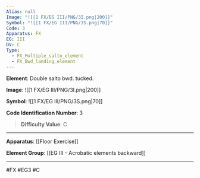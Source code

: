 ```yaml
---
Alias: null
Image: "![[1 FX/EG III/PNG/3I.png|200]]"
Symbol: "![[1 FX/EG III/PNG/3S.png|70]]"
Code: 3
Apparatus: FX
EG: III
DV: C
Type:
  - FX_Multiple_salto_element
  - FX_Bwd_landing_element
---
```

**Element**: Double salto bwd. tucked.

**Image**:
![[1 FX/EG III/PNG/3I.png|200]]

**Symbol**:
![[1 FX/EG III/PNG/3S.png|70]]

**Code Identification Number**: 3

>**Difficulty Value**: C

___
**Apparatus**: [[Floor Exercise]]

**Element Group**: [[EG III - Acrobatic elements backward]]
___
#FX #EG3 #C
